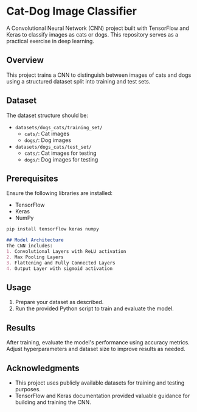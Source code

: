 # Cat-Dog Image Classifier

A Convolutional Neural Network (CNN) project built with TensorFlow and Keras to classify images as cats or dogs. This repository serves as a practical exercise in deep learning.

## Overview

This project trains a CNN to distinguish between images of cats and dogs using a structured dataset split into training and test sets.

## Dataset

The dataset structure should be:
- `datasets/dogs_cats/training_set/`
  - `cats/`: Cat images
  - `dogs/`: Dog images
- `datasets/dogs_cats/test_set/`
  - `cats/`: Cat images for testing
  - `dogs/`: Dog images for testing

## Prerequisites

Ensure the following libraries are installed:
- TensorFlow
- Keras
- NumPy

```sh
pip install tensorflow keras numpy
```

```markdown
## Model Architecture
The CNN includes:
1. Convolutional Layers with ReLU activation
2. Max Pooling Layers
3. Flattening and Fully Connected Layers
4. Output Layer with sigmoid activation

```

## Usage
1. Prepare your dataset as described.
2. Run the provided Python script to train and evaluate the model.

## Results
After training, evaluate the model's performance using accuracy metrics. Adjust hyperparameters and dataset size to improve results as needed.

## Acknowledgments
- This project uses publicly available datasets for training and testing purposes.
- TensorFlow and Keras documentation provided valuable guidance for building and training the CNN.




